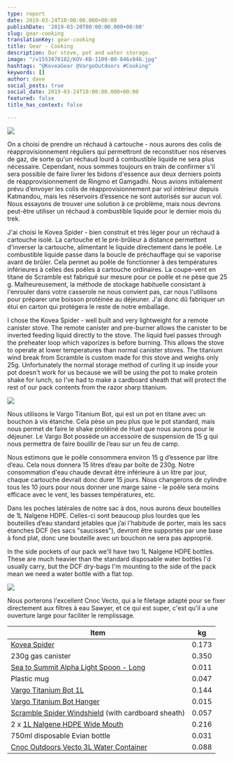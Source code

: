 ```yaml
---
type: report
date: 2019-03-24T10:00:00.000+00:00
publishDate: '2019-03-20T00:00:00.000+00:00'
slug: gear-cooking
translationKey: gear-cooking
title: Gear - Cooking
description: Our stove, pot and water storage.
image: "/v1553070182/KOV-KB-1109-00-846x846.jpg"
hashtags: "@KoveaGear @VargoOutdoors #Cooking"
keywords: []
author: dave
social_posts: true
social_date: 2019-03-24T10:00:00.000+00:00
featured: false
title_has_context: false

---
```

![](https://res.cloudinary.com/wildernessprime/image/upload/w_800,dpr_auto/v1553070182/KOV-KB-1109-00-846x846.jpg)

On a choisi de prendre un réchaud à cartouche - nous aurons des colis de réapprovisionnement réguliers qui permettront de reconstituer nos réserves de gaz, de sorte qu'un réchaud lourd à combustible liquide ne sera plus nécessaire. Cependant, nous sommes toujours en train de confirmer s'il sera possible de faire livrer les bidons d'essence aux deux derniers points de réapprovisionnement de Ringmo et Gamgadhi. Nous avions initialement prévu d’envoyer les colis de réapprovisionnement par vol intérieur depuis Katmandou, mais les réservoirs d’essence ne sont autorisés sur aucun vol. Nous essayons de trouver une solution à ce problème, mais nous devrons peut-être utiliser un réchaud à combustible liquide pour le dernier mois du trek.

J'ai choisi le Kovea Spider - bien construit et très léger pour un réchaud à cartouche isolé. La cartouche et le pré-brûleur à distance permettent d'inverser la cartouche, alimentant le liquide directement dans le poêle. Le combustible liquide passe dans la boucle de préchauffage qui se vaporise avant de brûler. Cela permet au poêle de fonctionner à des températures inférieures à celles des poêles à cartouche ordinaires. La coupe-vent en titane de Scramble est fabriqué sur mesure pour ce poêle et ne pèse que 25 g. Malheureusement, la méthode de stockage habituelle consistant à l'enrouler dans votre casserole ne nous convient pas, car nous l'utilisons pour préparer une boisson protéinée au déjeuner. J'ai donc dû fabriquer un étui en carton qui protégera le reste de notre emballage. 

I chose the Kovea Spider - well built and very lightweight for a remote canister stove. The remote canister and pre-burner allows the canister to be inverted feeding liquid directly to the stove. The liquid fuel passes through the preheater loop which vaporizes is before burning. This allows the stove to operate at lower temperatures than normal canister stoves. The titanium wind break from Scramble is custom made for this stove and weighs only 25g. Unfortunately the normal storage method of curling it up inside your pot doesn't work for us because we will be using the pot to make protein shake for lunch, so I've had to make a cardboard sheath that will protect the rest of our pack contents from the razor sharp titanium.

![](https://res.cloudinary.com/wildernessprime/image/upload/w_800,dpr_auto/v1553070706/titanium-bot.jpg)

  
Nous utilisons le Vargo Titanium Bot, qui est un pot en titane avec un bouchon à vis étanche. Cela pèse un peu plus que le pot standard, mais nous permet de faire le shake protéiné de Huel que nous aurons pour le déjeuner. Le Vargo Bot possède un accessoire de suspension de 15 g qui nous permettra de faire bouillir de l’eau sur un feu de camp.  
  
Nous estimons que le poêle consommera environ 15 g d’essence par litre d’eau. Cela nous donnera 15 litres d’eau par boîte de 230g. Notre consommation d'eau chaude devrait être inférieure à un litre par jour, chaque cartouche devrait donc durer 15 jours. Nous changerons de cylindre tous les 10 jours pour nous donner une marge saine - le poêle sera moins efficace avec le vent, les basses températures, etc.  
  
Dans les poches latérales de notre sac à dos, nous aurons deux bouteilles de 1L Nalgene HDPE. Celles-ci sont beaucoup plus lourdes que les bouteilles d’eau standard jetables que j’ai l'habitude de porter, mais les sacs étanches DCF (les sacs "saucisses"), devront être supportés par une base à fond plat, donc une bouteille avec un bouchon ne sera pas approprié.

In the side pockets of our pack we'll have two 1L Nalgene HDPE bottles. These are much heavier than the standard disposable water bottles I'd usually carry, but the DCF dry-bags I'm mounting to the side of the pack mean we need a water bottle with a flat top.

![](https://res.cloudinary.com/wildernessprime/image/upload/w_800,dpr_auto/v1553070803/3L2018vectofrontsq_1200x.jpg)

Nous porterons l'excellent Cnoc Vecto, qui a le filetage adapté pour se fixer directement aux filtres à eau Sawyer, et ce qui est super, c'est qu'il a une ouverture large pour faciliter le remplissage.

<div class="tableizer-container"> <table class="tableizer-table"> <thead><tr class="tableizer-firstrow"><th>Item</th><th>kg</th></tr></thead><tbody> <tr><td><a href="[http://kovea.com/product/spider/](http://kovea.com/product/spider/ "http://kovea.com/product/spider/")" target="_blank">Kovea Spider</a></td><td>0.173</td></tr> <tr><td>230g gas canister</td><td>0.350</td></tr> <tr><td><a href="[https://seatosummit.com/product/alphalight-long-handled-spoon/](https://seatosummit.com/product/alphalight-long-handled-spoon/ "https://seatosummit.com/product/alphalight-long-handled-spoon/")" target="_blank">Sea to Summit Alpha Light Spoon - Long</a></td><td>0.011</td></tr> <tr><td>Plastic mug</td><td>0.047</td></tr> <tr><td><a href="[https://www.vargooutdoors.com/titanium-bot-bottle-pot.html](https://www.vargooutdoors.com/titanium-bot-bottle-pot.html "https://www.vargooutdoors.com/titanium-bot-bottle-pot.html")" target="_blank">Vargo Titanium Bot 1L</a></td><td>0.144</td></tr> <tr><td><a href="[https://www.vargooutdoors.com/titanium-bot-hanger.html](https://www.vargooutdoors.com/titanium-bot-hanger.html "https://www.vargooutdoors.com/titanium-bot-hanger.html")" target="_blank">Vargo Titanium Bot Hanger</a></td><td>0.015</td></tr> <tr><td><a href="[https://giantpygmy.net/shop/index.php?id_product=41&controller=product](https://giantpygmy.net/shop/index.php?id_product=41&controller=product "https://giantpygmy.net/shop/index.php?id_product=41&controller=product")" target="_blank">Scramble Spider Windshield</a> (with cardboard sheath)</td><td>0.057</td></tr> <tr><td>2 x <a href="[https://www.nalgene.com/product/2179-0032/](https://www.nalgene.com/product/2179-0032/ "https://www.nalgene.com/product/2179-0032/")" target="_blank">1L Nalgene HDPE Wide Mouth</a></td><td>0.216</td></tr> <tr><td>750ml disposable Evian bottle</td><td>0.031</td></tr> <tr><td><a href="[https://cnocoutdoors.com/products/2019-vecto-3l-28mm](https://cnocoutdoors.com/products/2019-vecto-3l-28mm "https://cnocoutdoors.com/products/2019-vecto-3l-28mm")" target="_blank">Cnoc Outdoors Vecto 3L Water Container</a></td><td>0.088</td></tr> </tbody></table> </div>